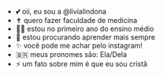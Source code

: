 - 💕 oii, eu sou a @livialindona
- ✝️ quero fazer faculdade de medicina
- 🫶🏼 estou no primeiro ano do ensino médio
- 🌊 estou procurando aprender mais sempre
- ✨ você pode me achar pelo instagram!
- 🇧🇷 meus pronomes são: Ela/Dela
- ⚡ um fato sobre mim é que eu sou cristã
<!---
livialindona/livialindona is a ✨ special ✨ repository because its `README.md` (this file) appears on your GitHub profile.
You can click the Preview link to take a look at your changes.
--->
